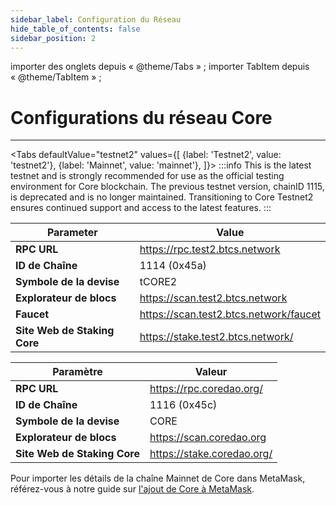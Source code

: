 ```yaml
---
sidebar_label: Configuration du Réseau
hide_table_of_contents: false
sidebar_position: 2
---
```


importer des onglets depuis « @theme/Tabs » ;
importer TabItem depuis « @theme/TabItem » ;

# Configurations du réseau Core

---

<Tabs defaultValue="testnet2" values={[
{label: 'Testnet2', value: 'testnet2'},
{label: 'Mainnet', value: 'mainnet'},
]}> <TabItem value="testnet2">
:::info
This is the latest testnet and is strongly recommended for use as the official testing environment for Core blockchain. The previous testnet version, chainID 1115, is deprecated and is no longer maintained. Transitioning to Core Testnet2 ensures continued support and access to the latest features.
:::

| **Parameter**                | **Value**                                                                                              |
| ---------------------------- | ------------------------------------------------------------------------------------------------------ |
| **RPC URL**                  | https://rpc.test2.btcs.network         |
| **ID de Chaîne**             | 1114 (0x45a)                                                                        |
| **Symbole de la devise**     | tCORE2                                                                                                 |
| **Explorateur de blocs**     | https://scan.test2.btcs.network        |
| **Faucet**                   | https://scan.test2.btcs.network/faucet |
| **Site Web de Staking Core** | https://stake.test2.btcs.network/      |

</TabItem>

<TabItem value="mainnet">

| **Paramètre**                | **Valeur**                                                                 |
| ---------------------------- | -------------------------------------------------------------------------- |
| **RPC URL**                  | https://rpc.coredao.org/   |
| **ID de Chaîne**             | 1116 (0x45c)                                            |
| **Symbole de la devise**     | CORE                                                                       |
| **Explorateur de blocs**     | https://scan.coredao.org   |
| **Site Web de Staking Core** | https://stake.coredao.org/ |

Pour importer les détails de la chaîne Mainnet de Core dans MetaMask, référez-vous à notre guide sur [l'ajout de Core à MetaMask](https://medium.com/@core_dao/add-core-to-metamask-7b1dd90041ce).

</TabItem>
</Tabs>

